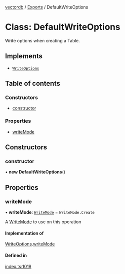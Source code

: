 [vectordb](../README.md) / [Exports](../modules.md) / DefaultWriteOptions

# Class: DefaultWriteOptions

Write options when creating a Table.

## Implements

- [`WriteOptions`](../interfaces/WriteOptions.md)

## Table of contents

### Constructors

- [constructor](DefaultWriteOptions.md#constructor)

### Properties

- [writeMode](DefaultWriteOptions.md#writemode)

## Constructors

### constructor

• **new DefaultWriteOptions**()

## Properties

### writeMode

• **writeMode**: [`WriteMode`](../enums/WriteMode.md) = `WriteMode.Create`

A [WriteMode](../enums/WriteMode.md) to use on this operation

#### Implementation of

[WriteOptions](../interfaces/WriteOptions.md).[writeMode](../interfaces/WriteOptions.md#writemode)

#### Defined in

[index.ts:1019](https://github.com/lancedb/lancedb/blob/c89d5e6/node/src/index.ts#L1019)
